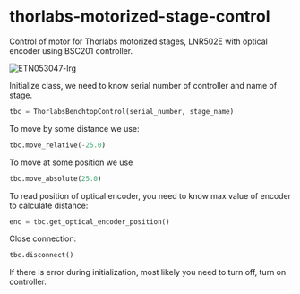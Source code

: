 # thorlabs-motorized-stage-control
Control of motor for Thorlabs motorized stages, LNR502E with optical encoder using BSC201 controller.

![ETN053047-lrg](https://github.com/pao3007/thorlabs-motorized-stage-control/assets/35431691/6f3c447a-a1eb-46bf-b297-05aa61200c16)

Initialize class, we need to know serial number of controller and name of stage.
```python
tbc = ThorlabsBenchtopControl(serial_number, stage_name)
```
To move by some distance we use:
```python
tbc.move_relative(-25.0)
```
To move at some position we use 
```python
tbc.move_absolute(25.0)
```
To read position of optical encoder, you need to know max value of encoder to calculate distance:
```python
enc = tbc.get_optical_encoder_position()
```
Close connection:
```python
tbc.disconnect()
```

If there is error during initialization, most likely you need to turn off, turn on controller.
